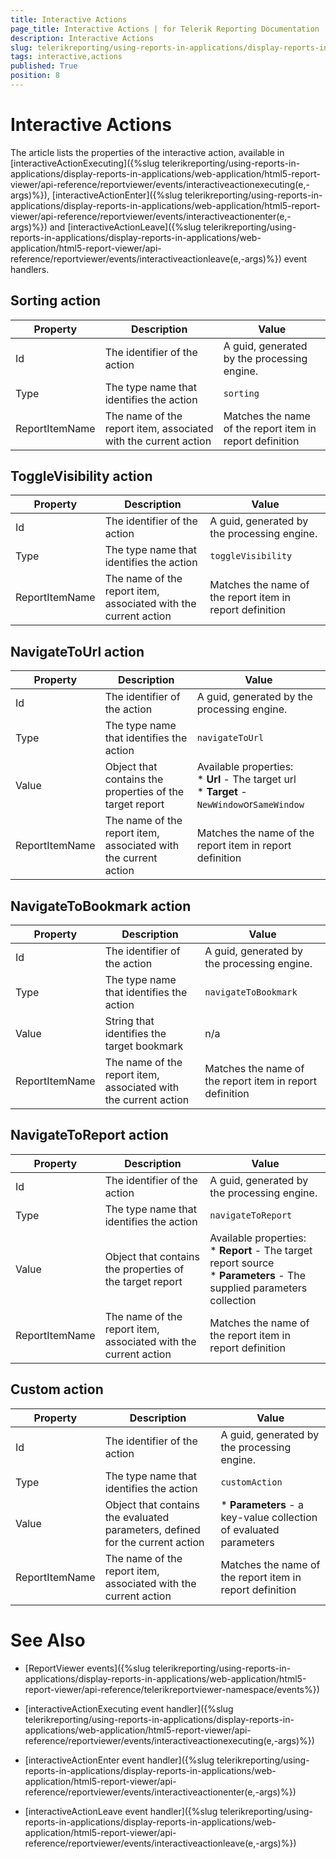 ```yaml
---
title: Interactive Actions
page_title: Interactive Actions | for Telerik Reporting Documentation
description: Interactive Actions
slug: telerikreporting/using-reports-in-applications/display-reports-in-applications/web-application/html5-report-viewer/api-reference/interactive-actions
tags: interactive,actions
published: True
position: 8
---
```


# Interactive Actions



The article lists the properties of the interactive action, available in         [interactiveActionExecuting]({%slug telerikreporting/using-reports-in-applications/display-reports-in-applications/web-application/html5-report-viewer/api-reference/reportviewer/events/interactiveactionexecuting(e,-args)%}),         [interactiveActionEnter]({%slug telerikreporting/using-reports-in-applications/display-reports-in-applications/web-application/html5-report-viewer/api-reference/reportviewer/events/interactiveactionenter(e,-args)%}) and         [interactiveActionLeave]({%slug telerikreporting/using-reports-in-applications/display-reports-in-applications/web-application/html5-report-viewer/api-reference/reportviewer/events/interactiveactionleave(e,-args)%})         event handlers.       

## Sorting action

| Property | Description | Value |
| ------ | ------ | ------ |
|Id|The identifier of the action|A guid, generated by the processing engine.|
|Type|The type name that identifies the action|`sorting`|
|ReportItemName|The name of the report item, associated with the current action|Matches the name of the report item in report definition|

## ToggleVisibility action

| Property | Description | Value |
| ------ | ------ | ------ |
|Id|The identifier of the action|A guid, generated by the processing engine.|
|Type|The type name that identifies the action|`toggleVisibility`|
|ReportItemName|The name of the report item, associated with the current action|Matches the name of the report item in report definition|

## NavigateToUrl action

| Property | Description | Value |
| ------ | ------ | ------ |
|Id|The identifier of the action|A guid, generated by the processing engine.|
|Type|The type name that identifies the action|`navigateToUrl`|
|Value|Object that contains the properties of the target report|Available properties:<br/>*  __Url__ - The target url<br/>*  __Target__ -`NewWindow`or`SameWindow`|
|ReportItemName|The name of the report item, associated with the current action|Matches the name of the report item in report definition|

## NavigateToBookmark action

| Property | Description | Value |
| ------ | ------ | ------ |
|Id|The identifier of the action|A guid, generated by the processing engine.|
|Type|The type name that identifies the action|`navigateToBookmark`|
|Value|String that identifies the target bookmark|n/a|
|ReportItemName|The name of the report item, associated with the current action|Matches the name of the report item in report definition|

## NavigateToReport action

| Property | Description | Value |
| ------ | ------ | ------ |
|Id|The identifier of the action|A guid, generated by the processing engine.|
|Type|The type name that identifies the action|`navigateToReport`|
|Value|Object that contains the properties of the target report|Available properties:<br/>*  __Report__ - The target report source<br/>*  __Parameters__ - The supplied parameters collection|
|ReportItemName|The name of the report item, associated with the current action|Matches the name of the report item in report definition|

## Custom action

| Property | Description | Value |
| ------ | ------ | ------ |
|Id|The identifier of the action|A guid, generated by the processing engine.|
|Type|The type name that identifies the action|`customAction`|
|Value|Object that contains the evaluated parameters, defined for the current action|*  __Parameters__ - a key-value collection of evaluated parameters|
|ReportItemName|The name of the report item, associated with the current action|Matches the name of the report item in report definition|

# See Also

 

* [ReportViewer events]({%slug telerikreporting/using-reports-in-applications/display-reports-in-applications/web-application/html5-report-viewer/api-reference/telerikreportviewer-namespace/events%})

 

* [interactiveActionExecuting event handler]({%slug telerikreporting/using-reports-in-applications/display-reports-in-applications/web-application/html5-report-viewer/api-reference/reportviewer/events/interactiveactionexecuting(e,-args)%})

 

* [interactiveActionEnter event handler]({%slug telerikreporting/using-reports-in-applications/display-reports-in-applications/web-application/html5-report-viewer/api-reference/reportviewer/events/interactiveactionenter(e,-args)%})

 

* [interactiveActionLeave event handler]({%slug telerikreporting/using-reports-in-applications/display-reports-in-applications/web-application/html5-report-viewer/api-reference/reportviewer/events/interactiveactionleave(e,-args)%})

